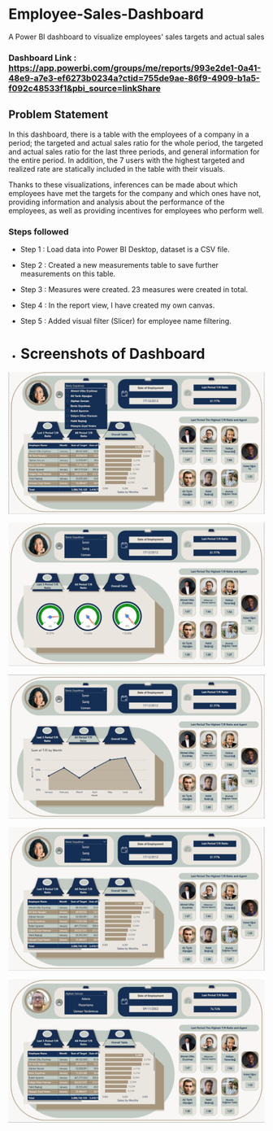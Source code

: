 # Employee-Sales-Dashboard
A Power BI dashboard to visualize employees' sales targets and actual sales

### Dashboard Link : https://app.powerbi.com/groups/me/reports/993e2de1-0a41-48e9-a7e3-ef6273b0234a?ctid=755de9ae-86f9-4909-b1a5-f092c48533f1&pbi_source=linkShare

## Problem Statement

In this dashboard, there is a table with the employees of a company in a period; the targeted and actual sales ratio for the whole period, the targeted and actual sales ratio for the last three periods, and general information for the entire period. In addition, the 7 users with the highest targeted and realized rate are statically included in the table with their visuals. 

Thanks to these visualizations, inferences can be made about which employees have met the targets for the company and which ones have not, providing information and analysis about the performance of the employees, as well as providing incentives for employees who perform well.

### Steps followed 

- Step 1 : Load data into Power BI Desktop, dataset is a CSV file.
- Step 2 : Created a new measurements table to save further measurements on this table.
- Step 3 : Measures were created. 23 measures were created in total. 
- Step 4 : In the report view, I have created my own canvas.
- Step 5 : Added visual filter (Slicer) for employee name filtering.

- # Screenshots of Dashboard

![Screenshot 1](images/Screenshot%20(1173).png)

![Screenshot 1](images/Screenshot%20(1170).png)

![Screenshot 1](images/Screenshot%20(1171).png)

![Screenshot 1](images/Screenshot%20(1172).png)

![Screenshot 1](images/Screenshot%20(1174).png)
